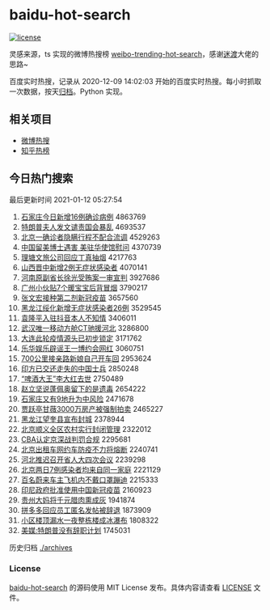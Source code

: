 # baidu-hot-search

[![license](https://img.shields.io/github/license/Arrackisarookie/baidu-hot-search)](https://github.com/Arrackisarookie/baidu-hot-search/blob/master/LICENSE)

灵感来源，ts 实现的微博热搜榜 [weibo-trending-hot-search](https://github.com/justjavac/weibo-trending-hot-search)，感谢[迷渡](https://github.com/justjavac)大佬的思路~

百度实时热搜，记录从 2020-12-09 14:02:03 开始的百度实时热搜。每小时抓取一次数据，按天[归档](./archives)。Python 实现。

## 相关项目
+ [微博热搜](https://github.com/Arrackisarookie/weibo-hot-search)
+ [知乎热榜](https://github.com/Arrackisarookie/zhihu-top-search)

## 今日热门搜索

<!-- Rank Begin -->

最后更新时间 2021-01-12 05:27:54

1. [石家庄今日新增16例确诊病例](http://www.baidu.com/baidu?cl=3&tn=SE_baiduhomet8_jmjb7mjw&rsv_dl=fyb_top&fr=top1000&wd=%CA%AF%BC%D2%D7%AF%BD%F1%C8%D5%D0%C2%D4%F616%C0%FD%C8%B7%D5%EF%B2%A1%C0%FD) 4863769
1. [特朗普夫人发文谴责国会暴乱](http://www.baidu.com/baidu?cl=3&tn=SE_baiduhomet8_jmjb7mjw&rsv_dl=fyb_top&fr=top1000&wd=%CC%D8%C0%CA%C6%D5%B7%F2%C8%CB%B7%A2%CE%C4%C7%B4%D4%F0%B9%FA%BB%E1%B1%A9%C2%D2) 4693537
1. [北京一确诊者隐瞒行程不配合流调](http://www.baidu.com/baidu?cl=3&tn=SE_baiduhomet8_jmjb7mjw&rsv_dl=fyb_top&fr=top1000&wd=%B1%B1%BE%A9%D2%BB%C8%B7%D5%EF%D5%DF%D2%FE%C2%F7%D0%D0%B3%CC%B2%BB%C5%E4%BA%CF%C1%F7%B5%F7) 4529263
1. [中国留美博士遇害 美驻华使馆慰问](http://www.baidu.com/baidu?cl=3&tn=SE_baiduhomet8_jmjb7mjw&rsv_dl=fyb_top&fr=top1000&wd=%D6%D0%B9%FA%C1%F4%C3%C0%B2%A9%CA%BF%D3%F6%BA%A6%20%C3%C0%D7%A4%BB%AA%CA%B9%B9%DD%CE%BF%CE%CA) 4370739
1. [理塘文旅公司回应丁真抽烟](http://www.baidu.com/baidu?cl=3&tn=SE_baiduhomet8_jmjb7mjw&rsv_dl=fyb_top&fr=top1000&wd=%C0%ED%CC%C1%CE%C4%C2%C3%B9%AB%CB%BE%BB%D8%D3%A6%B6%A1%D5%E6%B3%E9%D1%CC) 4217763
1. [山西晋中新增2例无症状感染者](http://www.baidu.com/baidu?cl=3&tn=SE_baiduhomet8_jmjb7mjw&rsv_dl=fyb_top&fr=top1000&wd=%C9%BD%CE%F7%BD%FA%D6%D0%D0%C2%D4%F62%C0%FD%CE%DE%D6%A2%D7%B4%B8%D0%C8%BE%D5%DF) 4070141
1. [河南原副省长徐光受贿案一审宣判](http://www.baidu.com/baidu?cl=3&tn=SE_baiduhomet8_jmjb7mjw&rsv_dl=fyb_top&fr=top1000&wd=%BA%D3%C4%CF%D4%AD%B8%B1%CA%A1%B3%A4%D0%EC%B9%E2%CA%DC%BB%DF%B0%B8%D2%BB%C9%F3%D0%FB%C5%D0) 3927686
1. [广州小伙贴7个暖宝宝后背冒烟](http://www.baidu.com/baidu?cl=3&tn=SE_baiduhomet8_jmjb7mjw&rsv_dl=fyb_top&fr=top1000&wd=%B9%E3%D6%DD%D0%A1%BB%EF%CC%F97%B8%F6%C5%AF%B1%A6%B1%A6%BA%F3%B1%B3%C3%B0%D1%CC) 3790217
1. [张文宏接种第二剂新冠疫苗](http://www.baidu.com/baidu?cl=3&tn=SE_baiduhomet8_jmjb7mjw&rsv_dl=fyb_top&fr=top1000&wd=%D5%C5%CE%C4%BA%EA%BD%D3%D6%D6%B5%DA%B6%FE%BC%C1%D0%C2%B9%DA%D2%DF%C3%E7) 3657560
1. [黑龙江绥化新增无症状感染者26例](http://www.baidu.com/baidu?cl=3&tn=SE_baiduhomet8_jmjb7mjw&rsv_dl=fyb_top&fr=top1000&wd=%BA%DA%C1%FA%BD%AD%CB%E7%BB%AF%D0%C2%D4%F6%CE%DE%D6%A2%D7%B4%B8%D0%C8%BE%D5%DF26%C0%FD) 3529545
1. [袁隆平入驻抖音本人不知情](http://www.baidu.com/baidu?cl=3&tn=SE_baiduhomet8_jmjb7mjw&rsv_dl=fyb_top&fr=top1000&wd=%D4%AC%C2%A1%C6%BD%C8%EB%D7%A4%B6%B6%D2%F4%B1%BE%C8%CB%B2%BB%D6%AA%C7%E9) 3406011
1. [武汉唯一移动方舱CT驰援河北](http://www.baidu.com/baidu?cl=3&tn=SE_baiduhomet8_jmjb7mjw&rsv_dl=fyb_top&fr=top1000&wd=%CE%E4%BA%BA%CE%A8%D2%BB%D2%C6%B6%AF%B7%BD%B2%D5CT%B3%DB%D4%AE%BA%D3%B1%B1) 3286800
1. [大连此轮疫情源头已初步锁定](http://www.baidu.com/baidu?cl=3&tn=SE_baiduhomet8_jmjb7mjw&rsv_dl=fyb_top&fr=top1000&wd=%B4%F3%C1%AC%B4%CB%C2%D6%D2%DF%C7%E9%D4%B4%CD%B7%D2%D1%B3%F5%B2%BD%CB%F8%B6%A8) 3171762
1. [乐华娱乐辟谣王一博约会网红](http://www.baidu.com/baidu?cl=3&tn=SE_baiduhomet8_jmjb7mjw&rsv_dl=fyb_top&fr=top1000&wd=%C0%D6%BB%AA%D3%E9%C0%D6%B1%D9%D2%A5%CD%F5%D2%BB%B2%A9%D4%BC%BB%E1%CD%F8%BA%EC) 3060751
1. [700公里接亲路新娘自己开车回](http://www.baidu.com/baidu?cl=3&tn=SE_baiduhomet8_jmjb7mjw&rsv_dl=fyb_top&fr=top1000&wd=700%B9%AB%C0%EF%BD%D3%C7%D7%C2%B7%D0%C2%C4%EF%D7%D4%BC%BA%BF%AA%B3%B5%BB%D8) 2953624
1. [印方已交还走失的中国士兵](http://www.baidu.com/baidu?cl=3&tn=SE_baiduhomet8_jmjb7mjw&rsv_dl=fyb_top&fr=top1000&wd=%D3%A1%B7%BD%D2%D1%BD%BB%BB%B9%D7%DF%CA%A7%B5%C4%D6%D0%B9%FA%CA%BF%B1%F8) 2850248
1. [“啤酒大王”李大红去世](http://www.baidu.com/baidu?cl=3&tn=SE_baiduhomet8_jmjb7mjw&rsv_dl=fyb_top&fr=top1000&wd=%A1%B0%C6%A1%BE%C6%B4%F3%CD%F5%A1%B1%C0%EE%B4%F3%BA%EC%C8%A5%CA%C0) 2750489
1. [赵立坚说蓬佩奥留下的是遗毒](http://www.baidu.com/baidu?cl=3&tn=SE_baiduhomet8_jmjb7mjw&rsv_dl=fyb_top&fr=top1000&wd=%D5%D4%C1%A2%BC%E1%CB%B5%C5%EE%C5%E5%B0%C2%C1%F4%CF%C2%B5%C4%CA%C7%D2%C5%B6%BE) 2654222
1. [石家庄又有9地升为中风险](http://www.baidu.com/baidu?cl=3&tn=SE_baiduhomet8_jmjb7mjw&rsv_dl=fyb_top&fr=top1000&wd=%CA%AF%BC%D2%D7%AF%D3%D6%D3%D09%B5%D8%C9%FD%CE%AA%D6%D0%B7%E7%CF%D5) 2471678
1. [贾跃亭甘薇3000万房产被强制拍卖](http://www.baidu.com/baidu?cl=3&tn=SE_baiduhomet8_jmjb7mjw&rsv_dl=fyb_top&fr=top1000&wd=%BC%D6%D4%BE%CD%A4%B8%CA%DE%B13000%CD%F2%B7%BF%B2%FA%B1%BB%C7%BF%D6%C6%C5%C4%C2%F4) 2465227
1. [黑龙江望奎县宣布封城](http://www.baidu.com/baidu?cl=3&tn=SE_baiduhomet8_jmjb7mjw&rsv_dl=fyb_top&fr=top1000&wd=%BA%DA%C1%FA%BD%AD%CD%FB%BF%FC%CF%D8%D0%FB%B2%BC%B7%E2%B3%C7) 2378944
1. [北京顺义全区农村实行封闭管理](http://www.baidu.com/baidu?cl=3&tn=SE_baiduhomet8_jmjb7mjw&rsv_dl=fyb_top&fr=top1000&wd=%B1%B1%BE%A9%CB%B3%D2%E5%C8%AB%C7%F8%C5%A9%B4%E5%CA%B5%D0%D0%B7%E2%B1%D5%B9%DC%C0%ED) 2322012
1. [CBA认定京深战判罚合规](http://www.baidu.com/baidu?cl=3&tn=SE_baiduhomet8_jmjb7mjw&rsv_dl=fyb_top&fr=top1000&wd=CBA%C8%CF%B6%A8%BE%A9%C9%EE%D5%BD%C5%D0%B7%A3%BA%CF%B9%E6) 2295681
1. [北京出租车网约车防疫不力将熔断](http://www.baidu.com/baidu?cl=3&tn=SE_baiduhomet8_jmjb7mjw&rsv_dl=fyb_top&fr=top1000&wd=%B1%B1%BE%A9%B3%F6%D7%E2%B3%B5%CD%F8%D4%BC%B3%B5%B7%C0%D2%DF%B2%BB%C1%A6%BD%AB%C8%DB%B6%CF) 2240741
1. [河北推迟召开省人大四次会议](http://www.baidu.com/baidu?cl=3&tn=SE_baiduhomet8_jmjb7mjw&rsv_dl=fyb_top&fr=top1000&wd=%BA%D3%B1%B1%CD%C6%B3%D9%D5%D9%BF%AA%CA%A1%C8%CB%B4%F3%CB%C4%B4%CE%BB%E1%D2%E9) 2239298
1. [北京两日7例感染者均来自同一家庭](http://www.baidu.com/baidu?cl=3&tn=SE_baiduhomet8_jmjb7mjw&rsv_dl=fyb_top&fr=top1000&wd=%B1%B1%BE%A9%C1%BD%C8%D57%C0%FD%B8%D0%C8%BE%D5%DF%BE%F9%C0%B4%D7%D4%CD%AC%D2%BB%BC%D2%CD%A5) 2221129
1. [百名蔚来车主飞机内不戴口罩蹦迪](http://www.baidu.com/baidu?cl=3&tn=SE_baiduhomet8_jmjb7mjw&rsv_dl=fyb_top&fr=top1000&wd=%B0%D9%C3%FB%CE%B5%C0%B4%B3%B5%D6%F7%B7%C9%BB%FA%C4%DA%B2%BB%B4%F7%BF%DA%D5%D6%B1%C4%B5%CF) 2215333
1. [印尼政府批准使用中国新冠疫苗](http://www.baidu.com/baidu?cl=3&tn=SE_baiduhomet8_jmjb7mjw&rsv_dl=fyb_top&fr=top1000&wd=%D3%A1%C4%E1%D5%FE%B8%AE%C5%FA%D7%BC%CA%B9%D3%C3%D6%D0%B9%FA%D0%C2%B9%DA%D2%DF%C3%E7) 2160923
1. [贵州大妈将千元腊肉熏成灰](http://www.baidu.com/baidu?cl=3&tn=SE_baiduhomet8_jmjb7mjw&rsv_dl=fyb_top&fr=top1000&wd=%B9%F3%D6%DD%B4%F3%C2%E8%BD%AB%C7%A7%D4%AA%C0%B0%C8%E2%D1%AC%B3%C9%BB%D2) 1941874
1. [拼多多回应员工匿名发帖被辞退](http://www.baidu.com/baidu?cl=3&tn=SE_baiduhomet8_jmjb7mjw&rsv_dl=fyb_top&fr=top1000&wd=%C6%B4%B6%E0%B6%E0%BB%D8%D3%A6%D4%B1%B9%A4%C4%E4%C3%FB%B7%A2%CC%FB%B1%BB%B4%C7%CD%CB) 1873909
1. [小区楼顶漏水一夜整栋楼成冰瀑布](http://www.baidu.com/baidu?cl=3&tn=SE_baiduhomet8_jmjb7mjw&rsv_dl=fyb_top&fr=top1000&wd=%D0%A1%C7%F8%C2%A5%B6%A5%C2%A9%CB%AE%D2%BB%D2%B9%D5%FB%B6%B0%C2%A5%B3%C9%B1%F9%C6%D9%B2%BC) 1808322
1. [美媒:特朗普没有辞职计划](http://www.baidu.com/baidu?cl=3&tn=SE_baiduhomet8_jmjb7mjw&rsv_dl=fyb_top&fr=top1000&wd=%C3%C0%C3%BD%3A%CC%D8%C0%CA%C6%D5%C3%BB%D3%D0%B4%C7%D6%B0%BC%C6%BB%AE) 1745031
<!-- Rank End -->

历史归档 [./archives](./archives)

### License

[baidu-hot-search](https://github.com/Arrackisarookie/baidu-hot-search) 的源码使用 MIT License 发布。具体内容请查看 [LICENSE](./LICENSE) 文件。
